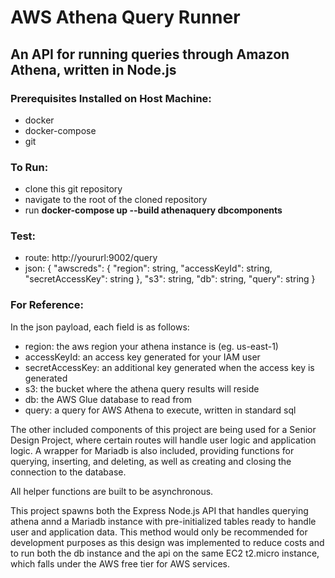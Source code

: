 # AWS Athena Query Runner
## An API for running queries through Amazon Athena, written in Node.js

### Prerequisites Installed on Host Machine:
  - docker
  - docker-compose
  - git

### To Run:
  - clone this git repository
  - navigate to the root of the cloned repository
  - run **docker-compose up --build athenaquery dbcomponents**

### Test:
  - route: http://yoururl:9002/query
  - json: {
            "awscreds": {
              "region": string,
              "accessKeyId": string,
              "secretAccessKey": string
            },
            "s3": string,
            "db": string,
            "query": string
          } 

### For Reference:
  In the json payload, each field is as follows:
  - region: the aws region your athena instance is (eg. us-east-1)
  - accessKeyId: an access key generated for your IAM user
  - secretAccessKey: an additional key generated when the access key is generated
  - s3: the bucket where the athena query results will reside
  - db: the AWS Glue database to read from
  - query: a query for AWS Athena to execute, written  in standard sql

  The other included components of this project are being used for a Senior Design Project, where certain routes will handle user logic and application logic. A wrapper for Mariadb is also included, providing functions for querying, inserting, and deleting, as well as creating and closing the connection to the database. 

  All helper functions are built to be asynchronous.

  This project spawns both the Express Node.js API that handles querying athena annd a Mariadb instance with pre-initialized tables ready to handle user and application data. This method would only be recommended for development purposes as this design was implemented to reduce costs and to run both the db instance and the api on the same EC2 t2.micro instance, which falls under the AWS free tier for AWS services. 